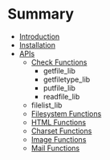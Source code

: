 # Summary

* [Introduction](README.md)
* [Installation](installation.md)
* [APIs](apis.md)
   * [Check Functions](check_functions.md)
       * getfile_lib
       * getfiletype_lib
       * putfile_lib
       * readfile_lib
   * filelist_lib
   * [Filesystem Functions](filesystem_functions.md)
   * [HTML Functions](html_functions.md)
   * [Charset Functions](charset_functions.md)
   * [Image Functions](image_functions.md)
   * [Mail Functions](mail_functions.md)

